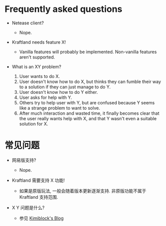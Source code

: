 # Frequently asked questions
- Netease client?
    * Nope.

- Kraftland needs feature X!
    * Vanilla features will probably be implemented. Non-vanilla features aren't supported.

- What is an XY problem?
    1. User wants to do X.
    2. User doesn't know how to do X, but thinks they can fumble their way to a solution if they can just manage to do Y.
    3. User doesn't know how to do Y either.
    4. User asks for help with Y.
    5. Others try to help user with Y, but are confused because Y seems like a strange problem to want to solve.
    6. After much interaction and wasted time, it finally becomes clear that the user really wants help with X, and that Y wasn't even a suitable solution for X.

# 常见问题
- 网易版支持?
    * Nope.

- Kraftland 需要支持 X 功能!
    * 如果是原版玩法, 一般会随着版本更新逐渐支持. 非原版功能不属于 Kraftland 支持范围.

- X Y 问题是什么?
    * 参见 [Kimiblock's Blog](https://blog.kimiblock.top/2023/09/02/Forward-X-Y-%E9%97%AE%E9%A2%98/?highlight=%E9%97%AE%E9%A2%98)
